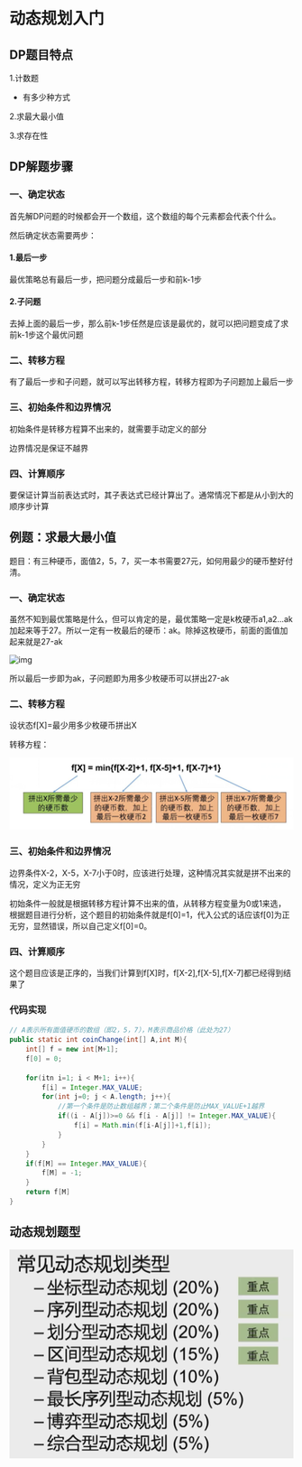 # 动态规划入门

## DP题目特点

1.计数题

- 有多少种方式

2.求最大最小值

3.求存在性

## DP解题步骤

### 一、确定状态

首先解DP问题的时候都会开一个数组，这个数组的每个元素都会代表个什么。

然后确定状态需要两步：

#### 1.最后一步

最优策略总有最后一步，把问题分成最后一步和前k-1步

#### 2.子问题

去掉上面的最后一步，那么前k-1步任然是应该是最优的，就可以把问题变成了求前k-1步这个最优问题

### 二、转移方程

有了最后一步和子问题，就可以写出转移方程，转移方程即为子问题加上最后一步

### 三、初始条件和边界情况

初始条件是转移方程算不出来的，就需要手动定义的部分

边界情况是保证不越界

### 四、计算顺序

要保证计算当前表达式时，其子表达式已经计算出了。通常情况下都是从小到大的顺序步计算

## 例题：求最大最小值

题目：有三种硬币，面值2，5，7，买一本书需要27元，如何用最少的硬币整好付清。

### 一、确定状态

虽然不知到最优策略是什么，但可以肯定的是，最优策略一定是k枚硬币a1,a2…ak加起来等于27。所以一定有一枚最后的硬币：ak。除掉这枚硬币，前面的面值加起来就是27-ak

![img](https://img-blog.csdnimg.cn/20200711113747922.png)

所以最后一步即为ak，子问题即为用多少枚硬币可以拼出27-ak

### 二、转移方程

设状态f[X]=最少用多少枚硬币拼出X

转移方程：

![在这里插入图片描述](动态规划.assets/20200711131013186.png)

### 三、初始条件和边界情况

边界条件X-2，X-5，X-7小于0时，应该进行处理，这种情况其实就是拼不出来的情况，定义为正无穷

初始条件一般就是根据转移方程计算不出来的值，从转移方程变量为0或1来选，根据题目进行分析，这个题目的初始条件就是f[0]=1，代入公式的话应该f[0]为正无穷，显然错误，所以自己定义f[0]=0。

### 四、计算顺序

这个题目应该是正序的，当我们计算到f[X]时，f[X-2],f[X-5],f[X-7]都已经得到结果了

### 代码实现

```java
// A表示所有面值硬币的数组（即2，5，7），M表示商品价格（此处为27）
public static int coinChange(int[] A,int M){
    int[] f = new int[M+1];
    f[0] = 0;
    
    for(itn i=1; i < M+1; i++){
        f[i] = Integer.MAX_VALUE;
        for(int j=0; j < A.length; j++){
            //第一个条件是防止数组越界；第二个条件是防止MAX_VALUE+1越界
            if((i - A[j])>=0 && f[i - A[j]] != Integer.MAX_VALUE){
                f[i] = Math.min(f[i-A[j]]+1,f[i]);
            }
        }
    }
	if(f[M] == Integer.MAX_VALUE){
        f[M] = -1;
    }
    return f[M]
} 
```



## 动态规划题型

![image-20211123194102369](动态规划.assets/image-20211123194102369.png)